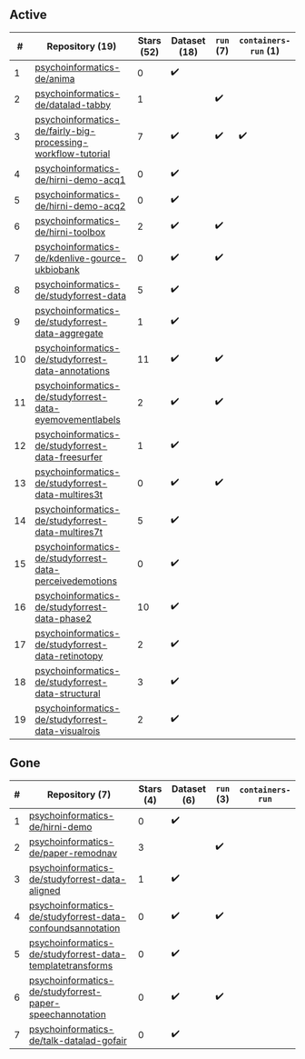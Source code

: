 ## Active
| # | Repository (19) | Stars (52) | Dataset (18) | `run` (7) | `containers-run` (1) |
| --- | --- | --- | --- | --- | --- |
| 1 | [psychoinformatics-de/anima](https://github.com/psychoinformatics-de/anima) | 0 | :heavy_check_mark: |  |  |
| 2 | [psychoinformatics-de/datalad-tabby](https://github.com/psychoinformatics-de/datalad-tabby) | 1 |  | :heavy_check_mark: |  |
| 3 | [psychoinformatics-de/fairly-big-processing-workflow-tutorial](https://github.com/psychoinformatics-de/fairly-big-processing-workflow-tutorial) | 7 | :heavy_check_mark: | :heavy_check_mark: | :heavy_check_mark: |
| 4 | [psychoinformatics-de/hirni-demo-acq1](https://github.com/psychoinformatics-de/hirni-demo-acq1) | 0 | :heavy_check_mark: |  |  |
| 5 | [psychoinformatics-de/hirni-demo-acq2](https://github.com/psychoinformatics-de/hirni-demo-acq2) | 0 | :heavy_check_mark: |  |  |
| 6 | [psychoinformatics-de/hirni-toolbox](https://github.com/psychoinformatics-de/hirni-toolbox) | 2 | :heavy_check_mark: | :heavy_check_mark: |  |
| 7 | [psychoinformatics-de/kdenlive-gource-ukbiobank](https://github.com/psychoinformatics-de/kdenlive-gource-ukbiobank) | 0 | :heavy_check_mark: | :heavy_check_mark: |  |
| 8 | [psychoinformatics-de/studyforrest-data](https://github.com/psychoinformatics-de/studyforrest-data) | 5 | :heavy_check_mark: |  |  |
| 9 | [psychoinformatics-de/studyforrest-data-aggregate](https://github.com/psychoinformatics-de/studyforrest-data-aggregate) | 1 | :heavy_check_mark: |  |  |
| 10 | [psychoinformatics-de/studyforrest-data-annotations](https://github.com/psychoinformatics-de/studyforrest-data-annotations) | 11 | :heavy_check_mark: | :heavy_check_mark: |  |
| 11 | [psychoinformatics-de/studyforrest-data-eyemovementlabels](https://github.com/psychoinformatics-de/studyforrest-data-eyemovementlabels) | 2 | :heavy_check_mark: | :heavy_check_mark: |  |
| 12 | [psychoinformatics-de/studyforrest-data-freesurfer](https://github.com/psychoinformatics-de/studyforrest-data-freesurfer) | 1 | :heavy_check_mark: |  |  |
| 13 | [psychoinformatics-de/studyforrest-data-multires3t](https://github.com/psychoinformatics-de/studyforrest-data-multires3t) | 0 | :heavy_check_mark: | :heavy_check_mark: |  |
| 14 | [psychoinformatics-de/studyforrest-data-multires7t](https://github.com/psychoinformatics-de/studyforrest-data-multires7t) | 5 | :heavy_check_mark: |  |  |
| 15 | [psychoinformatics-de/studyforrest-data-perceivedemotions](https://github.com/psychoinformatics-de/studyforrest-data-perceivedemotions) | 0 | :heavy_check_mark: |  |  |
| 16 | [psychoinformatics-de/studyforrest-data-phase2](https://github.com/psychoinformatics-de/studyforrest-data-phase2) | 10 | :heavy_check_mark: |  |  |
| 17 | [psychoinformatics-de/studyforrest-data-retinotopy](https://github.com/psychoinformatics-de/studyforrest-data-retinotopy) | 2 | :heavy_check_mark: |  |  |
| 18 | [psychoinformatics-de/studyforrest-data-structural](https://github.com/psychoinformatics-de/studyforrest-data-structural) | 3 | :heavy_check_mark: |  |  |
| 19 | [psychoinformatics-de/studyforrest-data-visualrois](https://github.com/psychoinformatics-de/studyforrest-data-visualrois) | 2 | :heavy_check_mark: |  |  |

## Gone
| # | Repository (7) | Stars (4) | Dataset (6) | `run` (3) | `containers-run` |
| --- | --- | --- | --- | --- | --- |
| 1 | [psychoinformatics-de/hirni-demo](https://github.com/psychoinformatics-de/hirni-demo) | 0 | :heavy_check_mark: |  |  |
| 2 | [psychoinformatics-de/paper-remodnav](https://github.com/psychoinformatics-de/paper-remodnav) | 3 |  | :heavy_check_mark: |  |
| 3 | [psychoinformatics-de/studyforrest-data-aligned](https://github.com/psychoinformatics-de/studyforrest-data-aligned) | 1 | :heavy_check_mark: |  |  |
| 4 | [psychoinformatics-de/studyforrest-data-confoundsannotation](https://github.com/psychoinformatics-de/studyforrest-data-confoundsannotation) | 0 | :heavy_check_mark: | :heavy_check_mark: |  |
| 5 | [psychoinformatics-de/studyforrest-data-templatetransforms](https://github.com/psychoinformatics-de/studyforrest-data-templatetransforms) | 0 | :heavy_check_mark: |  |  |
| 6 | [psychoinformatics-de/studyforrest-paper-speechannotation](https://github.com/psychoinformatics-de/studyforrest-paper-speechannotation) | 0 | :heavy_check_mark: | :heavy_check_mark: |  |
| 7 | [psychoinformatics-de/talk-datalad-gofair](https://github.com/psychoinformatics-de/talk-datalad-gofair) | 0 | :heavy_check_mark: |  |  |
